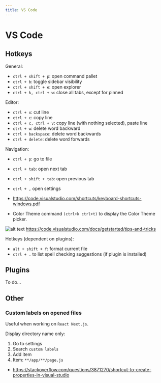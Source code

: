```yaml
---
title: VS Code
---
```


# VS Code

## Hotkeys
General:
* `ctrl + shift + p`: open command pallet
* `ctrl + b`: toggle sidebar visibility
* `ctrl + shift + e`: open explorer
* `ctrl + k, ctrl + w`: close all tabs, except for pinned

Editor:
* `ctrl + x`: cut line
* `ctrl + c`: copy line
* `ctrl + c, ctrl + v`: copy line (with nothing selected), paste line
* `ctrl + w`: delete word backward
* `ctrl + backspace`: delete word backwards
* `ctrl + delete`: delete word forwards

Navigation:
* `ctrl + p`: go to file
* `ctrl + tab`: open next tab
* `ctrl + shift + tab`: open previous tab



* `ctrl + ,` open settings


* https://code.visualstudio.com/shortcuts/keyboard-shortcuts-windows.pdf

* Color Theme command `(ctrl+k ctrl+t)` to display the Color Theme picker.


![alt text](https://code.visualstudio.com/assets/docs/getstarted/tips-and-tricks/KeyboardReferenceSheet.png "Title")
https://code.visualstudio.com/docs/getstarted/tips-and-tricks

Hotkeys (dependent on plugins):
* `alt + shift + f`: format current file
* `ctrl + .` to list spell checking suggestions (if plugin is installed)

## Plugins
To do...

## Other
### Custom labels on opened files
Useful when working on `React Next.js`.

Display directory name only:
1. Go to settings
2. Search `custom labels`
3. Add item
4. Item: `**/app/**/page.js`

* https://stackoverflow.com/questions/3871270/shortcut-to-create-properties-in-visual-studio